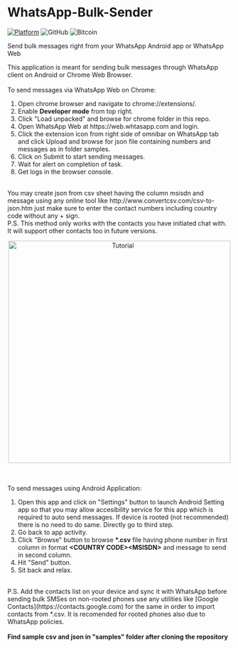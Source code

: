 # WhatsApp-Bulk-Sender
[![Platform](https://img.shields.io/badge/platform-Android%7CChrome-yellow.svg)](https://www.android.com)
![GitHub](https://img.shields.io/github/license/nikhilmuz/WhatsApp-Bulk-Sender.svg)
![Bitcoin](https://img.shields.io/keybase/btc/nikhilkr.svg)

Send bulk messages right from your WhatsApp Android app or WhatsApp Web

This application is meant for sending bulk messages through WhatsApp client on Android or Chrome Web Browser.<br>
<br>
To send messages via WhatsApp Web on Chrome:<br>
<ol>
<li>Open chrome browser and navigate to chrome://extensions/.</li>
<li>Enable <strong>Developer mode</strong> from top right.</li>
<li>Click "Load unpacked" and browse for chrome folder in this repo.</li>
<li>Open WhatsApp Web at https://web.whtasapp.com and login.</li>
<li>Click the extension icon from right side of omnibar on WhatsApp tab and click Upload and browse for json file containing numbers and messages as in folder samples.</li>
<li>Click on Submit to start sending messages.</li>
<li>Wait for alert on completion of task.</li>
<li>Get logs in the browser console.</li>
</ol>
<br>
You may create json from csv sheet having the column msisdn and message using any online tool like http://www.convertcsv.com/csv-to-json.htm just make sure to enter the contact numbers including country code without any + sign.<br/>
P.S. This method only works with the contacts you have initiated chat with. It will support other contacts too in future versions.<br/>
<p align="center"> <img height="500px" src="/samples/tutorial.gif" alt="Tutorial"/> </p><br/>
<br/>
To send messages using Android Application:<br>
<ol>
<li>Open this app and click on "Settings" button to launch Android Setting app so that you may allow accesibility service for this app which is required to auto send messages. If device is rooted (not recommended) there is no need to do same. Directly go to third step.</li>
<li>Go back to app activity.</li>
<li>Click "Browse" button to browse <strong>*.csv</strong> file having phone number in first column in format <strong>&lt;COUNTRY CODE&gt;&lt;MSISDN&gt;</strong> and message to send in second column.</li>
<li>Hit "Send" button.</li>
<li>Sit back and relax.</li>
</ol>
<br>
P.S. Add the contacts list on your device and sync it with WhatsApp before sending bulk SMSes on non-rooted phones use any utilities like [Google Contacts](https://contacts.google.com) for the same in order to import contacts from *.csv. It is recomended for rooted phones also due to WhatsApp policies.<br/>
<br/>
<strong>Find sample csv and json in "samples" folder after cloning the repository</strong>
